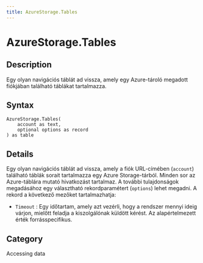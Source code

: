 ```yaml
---
title: AzureStorage.Tables
---
```


# AzureStorage.Tables


## Description

Egy olyan navigációs táblát ad vissza, amely egy Azure-tároló megadott fiókjában található táblákat tartalmazza.


## Syntax

```powerquery
AzureStorage.Tables(
    account as text,
    optional options as record
) as table
```


## Details

Egy olyan navigációs táblát ad vissza, amely a fiók URL-címében (<code>account</code>) található táblák sorait tartalmazza egy Azure Storage-tárból. Minden sor az Azure-táblára mutató hivatkozást tartalmaz. A további tulajdonságok megadásához egy választható rekordparamétert (<code>options</code>) lehet megadni. A rekord a következő mezőket tartalmazhatja:    <ul><li><code>Timeout</code> : Egy időtartam, amely azt vez&#233;rli, hogy a rendszer mennyi ideig v&#225;rjon, mielőtt feladja a kiszolg&#225;l&#243;nak k&#252;ld&#246;tt k&#233;r&#233;st. Az alap&#233;rtelmezett &#233;rt&#233;k forr&#225;sspecifikus.</li></ul>



## Category
Accessing data
